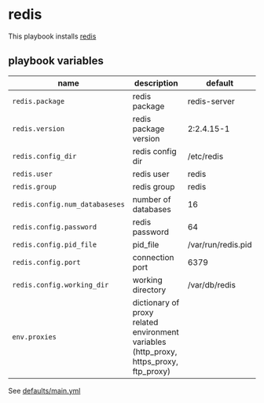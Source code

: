 # redis

This playbook installs [redis](http://redis.io)

## playbook variables

|name|description|default|
|----|-----------|-------|
|`redis.package`|redis package|redis-server|
|`redis.version`|redis package version|2:2.4.15-1|
|`redis.config_dir`|redis config dir|/etc/redis|
|`redis.user`|redis user|redis|
|`redis.group`|redis group|redis|
|`redis.config.num_databaseses`|number of databases|16|
|`redis.config.password`|redis password|64|
|`redis.config.pid_file`|pid_file|/var/run/redis.pid|
|`redis.config.port`|connection port|6379|
|`redis.config.working_dir`|working directory|/var/db/redis|
|`env.proxies`|dictionary of proxy related environment variables (http_proxy, https_proxy, ftp_proxy)||

See [defaults/main.yml](https://github.com/ryankanno/playbooks/blob/master/redis/defaults/main.yml)

